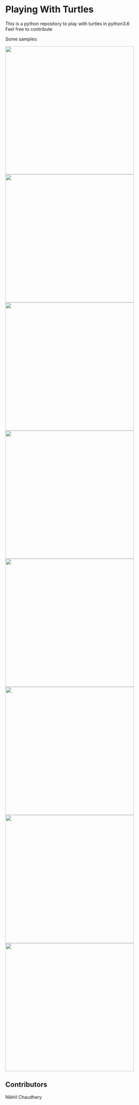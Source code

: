 # Playing With Turtles
This is a python repository to play with turtles in python3.6   
Feel free to contribute

Some samples:

<img src="https://github.com/nikhilchaudhary0126/playing_with_turtles/blob/main/Images/IMG_01.jpg" width="400" height="400"/><img src="https://github.com/nikhilchaudhary0126/playing_with_turtles/blob/main/Images/IMG_02.jpg" width="400" height="400"/>
<img src="https://github.com/nikhilchaudhary0126/playing_with_turtles/blob/main/Images/IMG_03.jpg" width="400" height="400"/><img src="https://github.com/nikhilchaudhary0126/playing_with_turtles/blob/main/Images/IMG_04.jpg" width="400" height="400"/>
<img src="https://github.com/nikhilchaudhary0126/playing_with_turtles/blob/main/Images/IMG_05.jpg" width="400" height="400"/><img src="https://github.com/nikhilchaudhary0126/playing_with_turtles/blob/main/Images/IMG_06.jpg" width="400" height="400"/>
<img src="https://github.com/nikhilchaudhary0126/playing_with_turtles/blob/main/Images/IMG_07.jpg" width="400" height="400"/><img src="https://github.com/nikhilchaudhary0126/playing_with_turtles/blob/main/Images/IMG_08.jpg" width="400" height="400"/>

## Contributors
Nikhil Chaudhary
